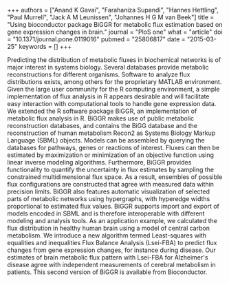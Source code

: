 +++
authors = ["Anand K Gavai", "Farahaniza Supandi", "Hannes Hettling", "Paul Murrell", "Jack A M Leunissen", "Johannes H G M van Beek"]
title = "Using bioconductor package BiGGR for metabolic flux estimation based on gene expression changes in brain."
journal = "PloS one"
what = "article"
doi = "10.1371/journal.pone.0119016"
pubmed = "25806817"
date = "2015-03-25"
keywords = []
+++

Predicting the distribution of metabolic fluxes in biochemical networks is of major interest in systems biology. Several databases provide metabolic reconstructions for different organisms. Software to analyze flux distributions exists, among others for the proprietary MATLAB environment. Given the large user community for the R computing environment, a simple implementation of flux analysis in R appears desirable and will facilitate easy interaction with computational tools to handle gene expression data. We extended the R software package BiGGR, an implementation of metabolic flux analysis in R. BiGGR makes use of public metabolic reconstruction databases, and contains the BiGG database and the reconstruction of human metabolism Recon2 as Systems Biology Markup Language (SBML) objects. Models can be assembled by querying the databases for pathways, genes or reactions of interest. Fluxes can then be estimated by maximization or minimization of an objective function using linear inverse modeling algorithms. Furthermore, BiGGR provides functionality to quantify the uncertainty in flux estimates by sampling the constrained multidimensional flux space. As a result, ensembles of possible flux configurations are constructed that agree with measured data within precision limits. BiGGR also features automatic visualization of selected parts of metabolic networks using hypergraphs, with hyperedge widths proportional to estimated flux values. BiGGR supports import and export of models encoded in SBML and is therefore interoperable with different modeling and analysis tools. As an application example, we calculated the flux distribution in healthy human brain using a model of central carbon metabolism. We introduce a new algorithm termed Least-squares with equalities and inequalities Flux Balance Analysis (Lsei-FBA) to predict flux changes from gene expression changes, for instance during disease. Our estimates of brain metabolic flux pattern with Lsei-FBA for Alzheimer's disease agree with independent measurements of cerebral metabolism in patients. This second version of BiGGR is available from Bioconductor.